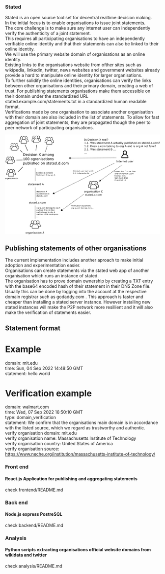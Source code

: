 ### Stated
Stated is an open source tool set for decentral realtime decision making.<br/>
In the initial focus is to enable organisations to issue joint statements.<br/>
The core challenge is to make sure any internet user can independently verify the authenticity of a joint statement.<br/>
This requires all participating organisations to have an independently verifiable online identity and that their statements can also be linked to their online identity.<br/>
We will use the primary website domain of organisations as an online identity. <br/>
Existing links to the organisations website from ofther sites such as wikipedia, linkedin, twitter, news websites and government websites already provide a hard to manipulate online identity for larger organisations. <br/>
To further solidify the online identities, organisations can verify the links between other organisations and their primary domain, creating a web of trust.
For publishing statements organisations make them accessible on their domain under the standardized URL stated.example.com/statements.txt in a standardized human readable format.<br/>
Verifications made by one organisation to associate another organisation with their domain are also included in the list of statements.
To allow for fast aggregation of joint statements, they are propagated though the peer to peer network of participating organisations.

![visualisatiuon](https://github.com/c-riq/stated/blob/master/diagram.png?raw=true)

## Publishing statements of other organisations
The current implementation includes another aproach to make initial adoption and experimentation easier.<br/>
Organisations can create statements via the stated web app of another organisation which runs an instance of stated.<br/>
The organisation has to prove domain ownership by creating a TXT entry with the base64 encoded hash of their statement in their DNS Zone file.<br/>
Usually this can be done by logging into the account at the respective domain registrar such as godaddy.com .
This approach is faster and cheaper than installing a stated server instance. 
However installing new stated instances will make the P2P network more resillient and it will also make the verification of statements easier.

## Statement format
# Example
domain: mit.edu<br/>
time: Sun, 04 Sep 2022 14:48:50 GMT<br/>
statement: hello world<br/>

# Verification example
domain: walmart.com<br/>
time: Wed, 07 Sep 2022 16:50:10 GMT<br/>
type: domain_verification<br/>
statement: We confirm that the organisations main domain is in accordance with the listed source, which we regard as trustworthy and authentic.<br/>
verify organisation domain: mit.edu<br/>
verify organisation name: Massachusetts Institute of Technology<br/>
verify organisation country: United States of America<br/>
verify organisation source: https://www.neche.org/institution/massachusetts-institute-of-technology/<br/>

### Front end 
#### React.js Application for publishing and aggregating statements
check frontend/README.md

### Back end
#### Node.js express PostreSQL 
check backend/README.md

### Analysis 
#### Python scripts extracting organisations official website domains from wikidata and twitter
check analysis/README.md
